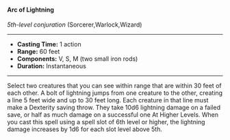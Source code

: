 #### Arc of Lightning
*5th-level conjuration* (Sorcerer,Warlock,Wizard)
___
- **Casting Time:** 1 action
- **Range:** 60 feet
- **Components:** V, S, M (two small iron rods)
- **Duration:** Instantaneous
---
Select two creatures that you can see within range
that are within 30 feet of each other. A bolt of
lightning jumps from one creature to the other,
creating a line 5 feet wide and up to 30 feet long.
Each creature in that line must make a Dexterity
saving throw. They take 10d6 lightning damage on a
failed save, or half as much damage on a successful
one
At Higher Levels.  When you cast this spell using
a spell slot of 6th level or higher, the lightning
damage increases by 1d6 for each slot level above
5th.
